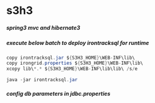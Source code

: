 s3h3
====

##### spring3 mvc and hibernate3

##### execute below batch to deploy irontracksql for runtime
```java
copy irontracksql.jar ${S3H3_HOME}\WEB-INF\lib\
copy irongrid.properties ${S3H3_HOME}\WEB-INF\lib\
xcopy lib\*.* ${S3H3_HOME}\WEB-INF\lib\lib\ /s/e

java -jar irontracksql.jar
```
##### config db parameters in jdbc.properties